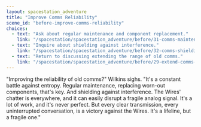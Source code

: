 ```yaml
---
layout: spacestation_adventure
title: "Improve Comms Reliability"
scene_id: "before-improve-comms-reliability"
choices:
  - text: "Ask about regular maintenance and component replacement."
    link: "/spacestation/spacestation_adventure/before/31-comms-maintenance/"
  - text: "Inquire about shielding against interference."
    link: "/spacestation/spacestation_adventure/before/32-comms-shielding/"
  - text: "Return to discussing extending the range of old comms."
    link: "/spacestation/spacestation_adventure/before/29-extend-comms-range/"
---
```


"Improving the reliability of old comms?" Wilkins sighs. "It's a constant battle against entropy. Regular maintenance, replacing worn-out components, that's key. And shielding against interference. The Wires' chatter is everywhere, and it can easily disrupt a fragile analog signal. It's a lot of work, and it's never perfect. But every clear transmission, every uninterrupted conversation, is a victory against the Wires. It's a lifeline, but a fragile one."
